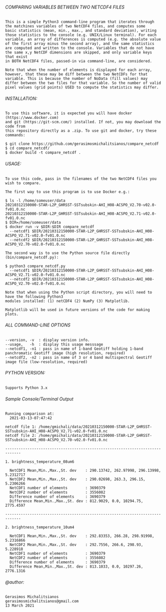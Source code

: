 ###### COMPARING VARIABLES BETWEEN TWO NETCDF4 FILES
    
    This is a simple Python3 command-line program that iterates through
    the matchines variables of two NetCDF4 files, and computes some 
    basic statistics (mean, min., max., and standard deviation), writing
    those statistics to the console (e.g. UNIX/Linux terminal). For each
    variable, an array of differences is computed (e.g. the absolute value
    of the first array minus the second array), and the same statistics 
    are computed and written to the console. Variables that do not have
    the same x,y NetCDF dimensions are skipped, and only variable keys that exist 
    in BOTH NetCDF4 files, passed-in via command-line, are considered.
    
    Note that when the number of elements is displayed for each array,
    however, that these may be diff between the two NetCDFs for that
    variable. This is because the number of NoData (fill values) may
    differ between the two files for that variable. So the number of valid
    pixel values (grid points) USED to compute the statistics may differ.
   
###### INSTALLATION:

    To use this software, it is expected you will have docker (https://www.docker.com)
    and git (https://git-scm.com/) installed. If not, you may download the code from
    this repository directly as a .zip. To use git and docker, try these commands:

    $ git clone https://github.com/gerasimosmichalitsianos/compare_netcdf
    $ cd compare_netcdf/
    $ docker build -t compare_netcdf .
     
###### USAGE:
 
    To use this code, pass in the filenames of the two NetCDF4 files you wish to compare.
    
    The first way to use this program is to use Docker e.g.:

    $ ls -l /home/someuser/data
    20210312150000-STAR-L2P_GHRSST-SSTsubskin-AHI_H08-ACSPO_V2.70-v02.0-fv01.0.nc
    20210312150000-STAR-L2P_GHRSST-SSTsubskin-AHI_H08-ACSPO_V2.71-v02.0-fv01.0.nc
    $ DIR=/home/someuser/data
    $ docker run -v $DIR:$DIR compare_netcdf 
      --netcdf1 $DIR/20210312150000-STAR-L2P_GHRSST-SSTsubskin-AHI_H08-ACSPO_V2.71-v02.0-fv01.0.nc 
      --netcdf2 $DIR/20210312150000-STAR-L2P_GHRSST-SSTsubskin-AHI_H08-ACSPO_V2.70-v02.0-fv01.0.nc

    The second way is to use the Python source file directly (bin/compare_netcdf.py):
    
    $ python3 compare_netcdf.py
      --netcdf1 $DIR/20210312150000-STAR-L2P_GHRSST-SSTsubskin-AHI_H08-ACSPO_V2.71-v02.0-fv01.0.nc 
      --netcdf2 $DIR/20210312150000-STAR-L2P_GHRSST-SSTsubskin-AHI_H08-ACSPO_V2.70-v02.0-fv01.0.nc

    Note that when using the Python script directory, you will need to have the following Python3
    modules installed: (1) netCDF4 (2) NumPy (3) Matplotlib.
    
    Matplotlib will be used in future versions of the code for making plots.

###### ALL COMMAND-LINE OPTIONS

    --version, -v  : display version info.
    --usage,   -h  : display this usage messsage
    --netcdf1, -n1 : pass in name of 1-band Geotiff holding 1-band panchromatic Geotiff image (high resolution, required)
    --netcdf2, -n2 : pass in name of 3 or 4 band multispectral Geotiff image file (low-resolution, required)
      
###### PYTHON VERSION:
     
    Supports Python 3.x
       
###### Sample Console/Terminal Output

    Running comparison at: 
      2021-03-13-07:47:42
 
    netcdf file 1: /home/gmichali/data/20210312150000-STAR-L2P_GHRSST-SSTsubskin-AHI_H08-ACSPO_V2.71-v02.0-fv01.0.nc
    netcdf file 2: /home/gmichali/data/20210312150000-STAR-L2P_GHRSST-SSTsubskin-AHI_H08-ACSPO_V2.70-v02.0-fv01.0.nc
   
    ----------------------------------------------------------------------------- 

    1. brightness_temperature_08um6

      NetCDF1 Mean,Min.,Max.,St. dev    : 290.13742, 262.97998, 296.13998, 5.2312717
      NetCDF2 Mean,Min.,Max.,St. dev    : 290.02698, 263.3, 296.15, 5.2306266
      NetCDF1 number of elements        : 3690379
      NetCDF2 number of elements        : 3556082
      Difference number of elements     : 3690379
      Difference Mean,Min.,Max.,St. dev : 812.9029, 0.0, 10294.75, 2775.4597
   
    ----------------------------------------------------------------------------- 

    2. brightness_temperature_10um4

      NetCDF1 Mean,Min.,Max.,St. dev    : 292.83353, 266.28, 298.91998, 5.2316866
      NetCDF2 Mean,Min.,Max.,St. dev    : 292.7556, 266.6, 298.93, 5.228918
      NetCDF1 number of elements        : 3690379
      NetCDF2 number of elements        : 3556082
      Difference number of elements     : 3690379
      Difference Mean,Min.,Max.,St. dev : 813.1033, 0.0, 10297.26, 2776.1316
      
###### @author: 

    Gerasimos Michalitsianos
    gerasimosmichalitsianos@gmail.com
    13 March 2021
